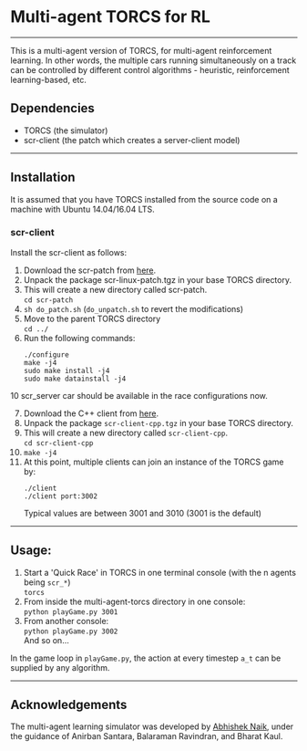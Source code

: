 # Multi-agent TORCS for RL
---

This is a multi-agent version of TORCS, for multi-agent reinforcement learning. In other words, the multiple cars running simultaneously on a track can be controlled by different control algorithms - heuristic, reinforcement learning-based, etc.


## Dependencies

- TORCS 		(the simulator)
- scr-client 	(the patch which creates a server-client model)

---

## Installation

It is assumed that you have TORCS installed from the source code on a machine with Ubuntu 14.04/16.04 LTS.

### scr-client

Install the scr-client as follows:

1.	Download the scr-patch from [here](https://sourceforge.net/projects/cig/files/SCR%20Championship/Server%20Linux/2.1/scr-linux-patch.tgz/download).
2.	Unpack the package scr-linux-patch.tgz in your base TORCS directory.
3.	This will create a new directory called scr-patch.     
    `cd scr-patch`
4.	`sh do_patch.sh` (`do_unpatch.sh` to revert the modifications)     
5.	Move to the parent TORCS directory    
    `cd ../`
6.	Run the following commands:
    ```
    ./configure    
    make -j4    
    sudo make install -j4    
    sudo make datainstall -j4    
    ```

10 scr_server car should be available in the race configurations now.

7.	Download the C++ client from [here](https://sourceforge.net/projects/cig/files/SCR%20Championship/Client%20C%2B%2B/2.0/).
8.	Unpack the package `scr-client-cpp.tgz` in your base TORCS directory.
9.	This will create a new directory called `scr-client-cpp`.     
    `cd scr-client-cpp`
10.	`make -j4`
11.	At this point, multiple clients can join an instance of the TORCS game by:
    ```
    ./client    
    ./client port:3002
    ```
	Typical values are between 3001 and 3010 (3001 is the default)


---

## Usage:

1. 	Start a 'Quick Race' in TORCS in one terminal console (with the n agents being `scr_*`)    
    `torcs`
2. 	From inside the multi-agent-torcs directory in one console:    
    `python playGame.py 3001`
3. 	From another console:    
    `python playGame.py 3002`    
	And so on...

In the game loop in `playGame.py`, the action at every timestep `a_t` can be supplied by any algorithm.

---

## Acknowledgements

The multi-agent learning simulator was developed by [Abhishek Naik](http://abhisheknaik96.github.io/), under the guidance of Anirban Santara, Balaraman Ravindran, and Bharat Kaul.